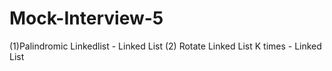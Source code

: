 # Mock-Interview-5
(1)Palindromic Linkedlist - Linked List (2) Rotate Linked List K times - Linked List
